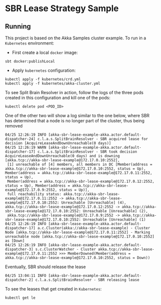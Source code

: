 # SBR Lease Strategy Sample

## Running

This project is based on the Akka Samples cluster example. To run in a `Kubernetes` environment:

* First create a local `docker` image:

```shell
sbt docker:publishLocal
```

* Apply `kubernetes` configuration:

```shell
kubectl apply -f kubernetes/crd.yml
kubectl apply -f kubernetes/akka-cluster.yml
```

To see Split Brain Resolver in action, follow the logs of the three pods created in this
configuration and kill one of the pods:

```shell
kubectl delete pod <POD_ID>
```

One of the other two will show a log similar to the one below, where SBR has determined
that a node is no longer part of the cluster, thus being removed

```
04/25 12:26:19 INFO [akka-sbr-lease-example-akka.actor.default-dispatcher-24] c.l.a.s.SplitBrainResolver - SBR acquired lease for decision [AcquireLeaseAndDownUnreachable(0 days)]
04/25 12:26:19 WARN [akka-sbr-lease-example-akka.actor.default-dispatcher-17] c.l.a.s.SplitBrainResolver - SBR took decision AcquireLeaseAndDownUnreachable(0 days) and is downing [akka.tcp://akka-sbr-lease-example@172.17.0.10:2552],
 [1] unreachable of [4] members, all members in DC [Member(address = akka.tcp://akka-sbr-lease-example@172.17.0.10:2552, status = Up), Member(address = akka.tcp://akka-sbr-lease-example@172.17.0.11:2552, status = Up),
 Member(address = akka.tcp://akka-sbr-lease-example@172.17.0.12:2552, status = Up), Member(address = akka.tcp://akka-sbr-lease-example@172.17.0.9:2552, status = Up)],
 full reachability status: akka.tcp://akka-sbr-lease-example@172.17.0.11:2552 -> akka.tcp://akka-sbr-lease-example@172.17.0.10:2552: Unreachable [Unreachable] (4), akka.tcp://akka-sbr-lease-example@172.17.0.12:2552 -> akka.tcp://akka-sbr-lease-example@172.17.0.10:2552: Unreachable [Unreachable] (2),
 akka.tcp://akka-sbr-lease-example@172.17.0.9:2552 -> akka.tcp://akka-sbr-lease-example@172.17.0.10:2552: Unreachable [Unreachable] (1)
04/25 12:26:19 INFO [akka-sbr-lease-example-akka.actor.default-dispatcher-17] a.c.Cluster(akka://akka-sbr-lease-example) - Cluster Node [akka.tcp://akka-sbr-lease-example@172.17.0.11:2552] - Marking unreachable node [akka.tcp://akka-sbr-lease-example@172.17.0.10:2552] as [Down]
04/25 12:26:19 INFO [akka-sbr-lease-example-akka.actor.default-dispatcher-3] s.c.ClusterWatcher - Cluster akka.tcp://akka-sbr-lease-example@172.17.0.11:2552 >>> MemberDowned(Member(address = akka.tcp://akka-sbr-lease-example@172.17.0.10:2552, status = Down))
```

Eventually, SBR should release the lease

```
04/25 13:04:11 INFO [akka-sbr-lease-example-akka.actor.default-dispatcher-2] c.l.a.s.SplitBrainResolver - SBR releasing lease
```

To see the leases that get created in `Kubernetes`:

```shell
kubectl get le
```
